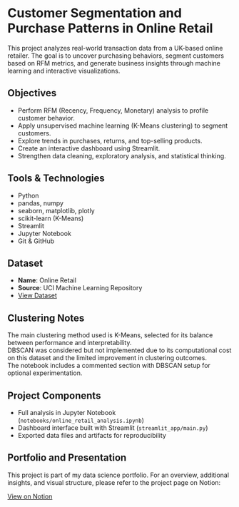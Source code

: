# Customer Segmentation and Purchase Patterns in Online Retail

This project analyzes real-world transaction data from a UK-based online retailer. The goal is to uncover purchasing behaviors, segment customers based on RFM metrics, and generate business insights through machine learning and interactive visualizations.

## Objectives

- Perform RFM (Recency, Frequency, Monetary) analysis to profile customer behavior.
- Apply unsupervised machine learning (K-Means clustering) to segment customers.
- Explore trends in purchases, returns, and top-selling products.
- Create an interactive dashboard using Streamlit.
- Strengthen data cleaning, exploratory analysis, and statistical thinking.

## Tools & Technologies

- Python
- pandas, numpy
- seaborn, matplotlib, plotly
- scikit-learn (K-Means)
- Streamlit
- Jupyter Notebook
- Git & GitHub

## Dataset

- **Name**: Online Retail  
- **Source**: UCI Machine Learning Repository  
- [View Dataset](https://archive.ics.uci.edu/ml/datasets/Online+Retail)

## Clustering Notes

The main clustering method used is K-Means, selected for its balance between performance and interpretability.  
DBSCAN was considered but not implemented due to its computational cost on this dataset and the limited improvement in clustering outcomes.  
The notebook includes a commented section with DBSCAN setup for optional experimentation.

## Project Components

- Full analysis in Jupyter Notebook (`notebooks/online_retail_analysis.ipynb`)
- Dashboard interface built with Streamlit (`streamlit_app/main.py`)
- Exported data files and artifacts for reproducibility

## Portfolio and Presentation

This project is part of my data science portfolio. For an overview, additional insights, and visual structure, please refer to the project page on Notion:

[View on Notion]([https://www.notion.so/your-notion-link-here](https://dull-ironclad-eda.notion.site/Final-Project-1ee831c6a0ea804286d7f93dc17617c7))
